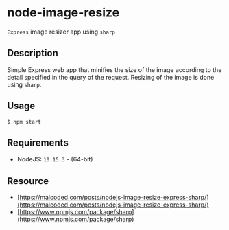# node-image-resize

`Express` image resizer app using `sharp`

## Description

Simple Express web app that minifies the size of the image according to the detail specified in the query of the request. Resizing of the image is done using `sharp`.

## Usage

```
$ npm start
```

## Requirements

- NodeJS: `10.15.3` - (64-bit)

## Resource

- [https://malcoded.com/posts/nodejs-image-resize-express-sharp/](https://malcoded.com/posts/nodejs-image-resize-express-sharp/)
- [https://www.npmjs.com/package/sharp](https://www.npmjs.com/package/sharp)
